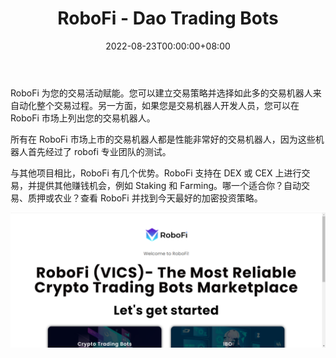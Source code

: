 ﻿---
title: "RoboFi - Dao Trading Bots"
description: "Dao 加密交易机器人"
date: 2022-08-23T00:00:00+08:00
lastmod: 2022-08-23T00:00:00+08:00
draft: false
authors: ["浮尘"]
featuredImage: "robofi-dao-trading-bots.png"
tags: ["DeFi","RoboFi - Dao Trading Bots"]
categories: ["nfts"]
nfts: ["DeFi"]
blockchain: "BSC"
website: "https://robofi.io/"
twitter: "https://twitter.com/RobofiV"
discord: ""
telegram: "https://t.me/RoboFi_VICS"
github: ""
youtube: ""
twitch: ""
facebook: "https://www.facebook.com/RoboFiV/?_rdc=1&_rdr"
instagram: ""
reddit: ""
medium: ""
steam: ""
gitbook: ""
googleplay: ""
appstore: ""
status: "Live"
weight: 
lightgallery: true
toc: true
pinned: false
recommend: false
recommend1: false
---
RoboFi 为您的交易活动赋能。您可以建立交易策略并选择如此多的交易机器人来自动化整个交易过程。另一方面，如果您是交易机器人开发人员，您可以在 RoboFi 市场上列出您的交易机器人。

所有在 RoboFi 市场上市的交易机器人都是性能非常好的交易机器人，因为这些机器人首先经过了 robofi 专业团队的测试。

与其他项目相比，RoboFi 有几个优势。RoboFi 支持在 DEX 或 CEX 上进行交易，并提供其他赚钱机会，例如 Staking 和 Farming。哪一个适合你？自动交易、质押或农业？查看 RoboFi 并找到今天最好的加密投资策略。

![74185234](74185234.png)